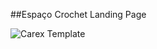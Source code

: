 ##Espaço Crochet Landing Page

![Carex Template](https://user-images.githubusercontent.com/73756874/220186917-95cdf8e7-21ad-4b7b-8dd2-cc3a85933f85.png)
